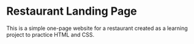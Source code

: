 # Restaurant Landing Page

This is a simple one-page website for a restaurant created as a learning project to practice HTML and CSS.
